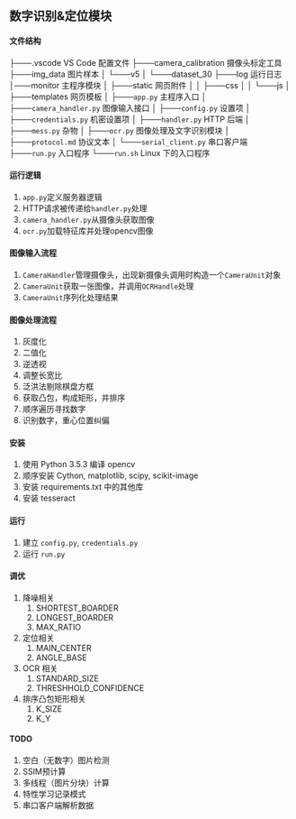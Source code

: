 ## 数字识别&定位模块

#### 文件结构
├───.vscode VS Code 配置文件
├───camera_calibration 摄像头标定工具
├───img_data 图片样本
│   └───v5
│       └───dataset_30
├───log 运行日志
│───monitor 主程序模块
│   ├───static 网页附件
│   │   ├───css
│   │   └───js
│   ├───templates 网页模板
│   ├───`app.py` 主程序入口
│   ├───`camera_handler.py` 图像输入接口
│   ├───`config.py` 设置项
│   ├───`credentials.py` 机密设置项
│   ├───`handler.py` HTTP 后端
│   ├───`mess.py` 杂物
│   ├───`ocr.py` 图像处理及文字识别模块
│   ├───`protocol.md` 协议文本
│   └───`serial_client.py` 串口客户端
├───`run.py` 入口程序
└───`run.sh` Linux 下的入口程序


#### 运行逻辑
1. `app.py`定义服务器逻辑
1. HTTP请求被传递给`handler.py`处理
1. `camera_handler.py`从摄像头获取图像
1. `ocr.py`加载特征库并处理opencv图像


#### 图像输入流程
1. `CameraHandler`管理摄像头，出现新摄像头调用时构造一个`CameraUnit`对象
1. `CameraUnit`获取一张图像，并调用`OCRHandle`处理
1. `CameraUnit`序列化处理结果

#### 图像处理流程
1. 灰度化
1. 二值化
1. 逆透视
1. 调整长宽比
1. 泛洪法剔除棋盘方框
1. 获取凸包，构成矩形，并排序
1. 顺序遍历寻找数字
1. 识别数字，重心位置纠偏

#### 安装
1. 使用 Python 3.5.3 编译 opencv
1. 顺序安装 Cython, matplotlib, scipy, scikit-image
1. 安装 requirements.txt 中的其他库
1. 安装 tesseract

#### 运行
1. 建立 `config.py`, `credentials.py`
1. 运行 `run.py`

#### 调优
1. 降噪相关
    1. SHORTEST_BOARDER
    1. LONGEST_BOARDER
    1. MAX_RATIO
1. 定位相关
    1. MAIN_CENTER
    1. ANGLE_BASE
1. OCR 相关
    1. STANDARD_SIZE
    1. THRESHHOLD_CONFIDENCE
1. 排序凸包矩形相关
    1. K_SIZE
    1. K_Y

#### TODO
1. 空白（无数字）图片检测
1. SSIM预计算
1. 多线程（图片分块）计算
1. 特性学习记录模式
1. 串口客户端解析数据
